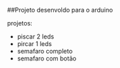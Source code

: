 ##Projeto desenvoldo para o arduino

projetos:
* piscar 2 leds
* pircar 1 leds
* semafaro completo
* semafaro com botão
